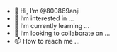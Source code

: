 - 👋 Hi, I’m @800869anji
- 👀 I’m interested in ...
- 🌱 I’m currently learning ...
- 💞️ I’m looking to collaborate on ...
- 📫 How to reach me ...

<!---
800869anji/800869anji is a ✨ special ✨ repository because its `README.md` (this file) appears on your GitHub profile.
You can click the Preview link to take a look at your changes.
--->
